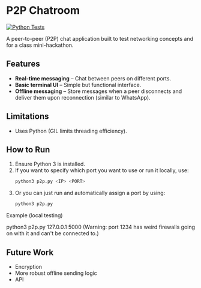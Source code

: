 # P2P Chatroom  
[![Python Tests](https://github.com/aamaya33/p2p-chatroom/actions/workflows/python-package-conda.yml/badge.svg)](https://github.com/aamaya33/p2p-chatroom/actions/workflows/python-package-conda.yml)


A peer-to-peer (P2P) chat application built to test networking concepts and for a class mini-hackathon.  

## Features  
- **Real-time messaging** – Chat between peers on different ports.  
- **Basic terminal UI** – Simple but functional interface.  
- **Offline messaging** – Store messages when a peer disconnects and deliver them upon reconnection (similar to WhatsApp).  

## Limitations  
- Uses Python (GIL limits threading efficiency).  

## How to Run  
1. Ensure Python 3 is installed.  
2. If you want to specify which port you want to use or run it locally, use:  
   ```sh
   python3 p2p.py <IP> <PORT>
3. Or you can just run and automatically assign a port by using:
   ```sh
   python3 p2p.py

Example (local testing) 

python3 p2p.py 127.0.0.1 5000 (Warning: port 1234 has weird firewalls going on with it and can't be connected to.)

## Future Work 

- Encryption
- More robust offline sending logic
- API
